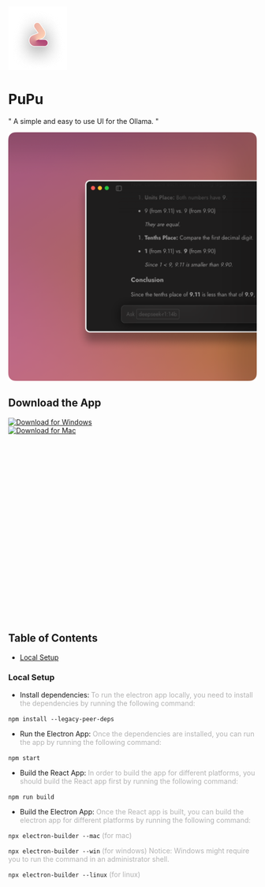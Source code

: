 <link
  href="https://fonts.googleapis.com/css2?family=Jost:wght@400;700&display=swap"
  rel="stylesheet"
></link>
<img src="assets/logo.png" alt="PuPu UI"/>

# PuPu

" A simple and easy to use UI for the Ollama. "

<img src="assets/PuPu_UI.png" alt="PuPu UI"/>

## Download the App

[![Download for Windows][windows-shield]][windows-url]<br>
[![Download for Mac][macos-shield]][macos-url]

<br><br><br>
<br><br><br>
<br><br><br>
<br><br><br>
<br><br><br>
<br><br><br>
<br><br><br>

## Table of Contents

- [Local Setup](#local-setup)

### Local Setup <a name="local-setup"></a>

- Install dependencies: <span style="opacity: 0.32">To run the electron app locally, you need to install the dependencies by running the following command:</span>

`npm install --legacy-peer-deps`

- Run the Electron App: <span style="opacity: 0.32">Once the dependencies are installed, you can run the app by running the following command:</span>

`npm start`

- Build the React App: <span style="opacity: 0.32"> In order to build the app for different platforms, you should build the React app first by running the following command:</span>

`npm run build`

- Build the Electron App: <span style="opacity: 0.32">Once the React app is built, you can build the electron app for different platforms by running the following command:</span>

`npx electron-builder --mac` <span style="opacity: 0.32"> (for mac) </span>

`npx electron-builder --win` <span style="opacity: 0.32"> (for windows) Notice: Windows might require you to run the command in an administrator shell. </span>

`npx electron-builder --linux` <span style="opacity: 0.32"> (for linux) </span>

[windows-shield]: https://img.shields.io/badge/download_for_windows-222222?style=for-the-badge&logo=windows&logoColor=FFFFFF&labelColor=412991
[windows-url]: ./download/PuPu%20Setup%200.0.1.exe
[macos-shield]: https://img.shields.io/badge/download_for_mac-222222?style=for-the-badge&logo=apple&logoColor=FFFFFF&labelColor=412991
[macos-url]: ./download/PuPu-0.0.1.dmg

